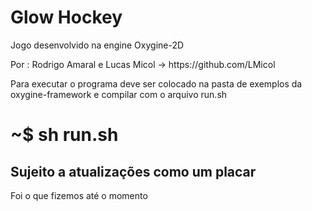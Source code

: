<h1>Glow Hockey</h1>
Jogo desenvolvido na engine Oxygine-2D</p>
Por : Rodrigo Amaral e Lucas Micol -> https://github.com/LMicol

Para executar o programa deve ser colocado na pasta de exemplos da oxygine-framework
e compilar com o arquivo run.sh </p>
# ~$ sh run.sh

<h2>Sujeito a atualizações como um placar</h2>
Foi o que fizemos até o momento
